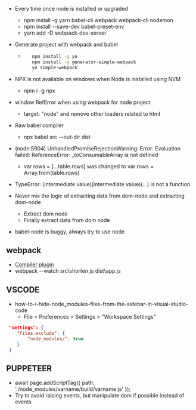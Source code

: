 * Every time once node is installed or upgraded
  * npm install -g yarn babel-cli webpack webpack-cli nodemon
  * npm install --save-dev babel-preset-env
  * yarn add -D webpack-dev-server 
  
* Generate project with webpack and babel
  * ```bash
       npm install -g yo
       npm install -g generator-simple-webpack
       yo simple-webpack
    ```    
* NPX is not available on windows when Node is installed using NVM
  * npm i -g npx

* window RefError when using webpack for node project
  * target: "node" and remove other loaders related to html
  
* Raw babel compiler
  * npx babel src --out-dir dist

* (node:5904) UnhandledPromiseRejectionWarning: Error: Evaluation failed: ReferenceError: _toConsumableArray is not defined
  *   var rows = [...table.rows] was changed to var rows = Array.from(table.rows)

* TypeError: (intermediate value)(intermediate value)(...) is not a function

* Never mix the logic of extracting data from dom-node and extracting dom-node
  * Extract dom node
  * Finally extract data from dom node

* babel-node is buggy, always try to use node    

## webpack
  * [Compiler plugin](https://github.com/webpack/docs/wiki/plugins)
  * webpack --watch src\shorten.js dist\app.js

## VSCODE
* how-to-i-hide-node_modules-files-from-the-sidebar-in-visual-studio-code
  * File > Preferences > Settings > "Workspace Settings"
```json
 "settings": {
	"files.exclude": {
		"node_modules/": true
	}	
 }
```

## PUPPETEER
* await page.addScriptTag({ path: './node_modules/varname/build/varname.js' });
* Try to avoid raising events, but manipulate dom if possible instead of events 